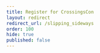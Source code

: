 ```yaml
---
title: Register for CrossingsCon
layout: redirect
redirect_url: /slipping_sideways
order: 100
hide: true
published: false
---
```

